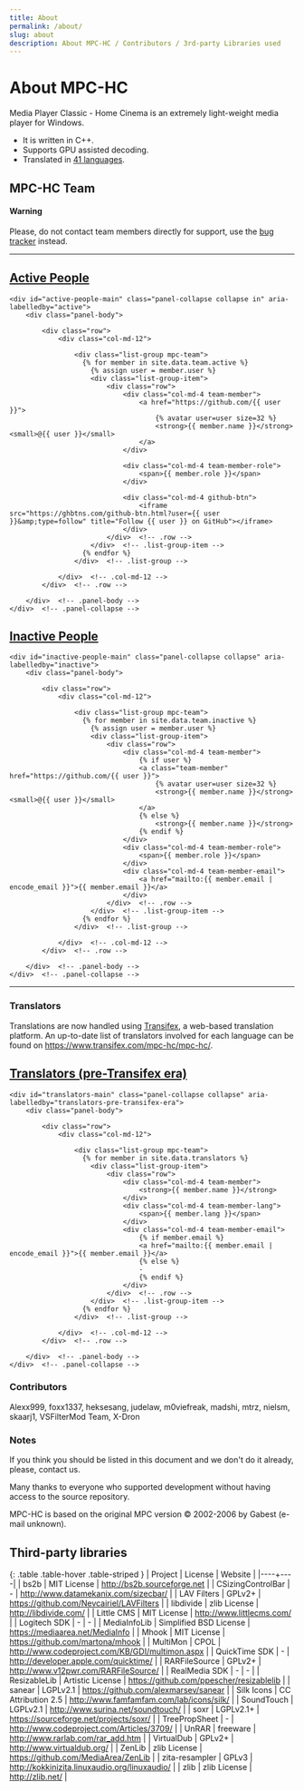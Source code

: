 ```yaml
---
title: About
permalink: /about/
slug: about
description: About MPC-HC / Contributors / 3rd-party Libraries used
---
```


# About MPC-HC

Media Player Classic - Home Cinema is an extremely light-weight media player for Windows.

* It is written in C++.
* Supports GPU assisted decoding.
* Translated in [41 languages](https://www.transifex.com/mpc-hc/mpc-hc/).


## MPC-HC Team

<div class="alert alert-warning" role="alert">
    <h4><span class="fa fa-exclamation-circle" aria-hidden="true"></span> Warning</h4>
    <p>
        Please, do not contact team members directly for support,
        use the <a href="https://trac.mpc-hc.org/wiki/How_to_Report_Issues" class="alert-link">bug tracker</a> instead.
   </p>
</div>


<hr/>

<div class="panel panel-success">
    <div class="panel-heading">
        <h2 class="panel-title" id="active">
            <a class="toggleLink" role="button" data-toggle="collapse" href="#active-people-main" aria-expanded="true" aria-controls="active-people-main">
                <span class="fa fa-users" aria-hidden="true"></span> Active People
            </a>
        </h2>
    </div>

    <div id="active-people-main" class="panel-collapse collapse in" aria-labelledby="active">
        <div class="panel-body">

            <div class="row">
                <div class="col-md-12">

                    <div class="list-group mpc-team">
                      {% for member in site.data.team.active %}
                        {% assign user = member.user %}
                        <div class="list-group-item">
                            <div class="row">
                                <div class="col-md-4 team-member">
                                    <a href="https://github.com/{{ user }}">
                                        {% avatar user=user size=32 %}
                                        <strong>{{ member.name }}</strong> <small>@{{ user }}</small>
                                    </a>
                                </div>

                                <div class="col-md-4 team-member-role">
                                    <span>{{ member.role }}</span>
                                </div>

                                <div class="col-md-4 github-btn">
                                    <iframe src="https://ghbtns.com/github-btn.html?user={{ user }}&amp;type=follow" title="Follow {{ user }} on GitHub"></iframe>
                                </div>
                            </div>  <!-- .row -->
                        </div>  <!-- .list-group-item -->
                      {% endfor %}
                    </div>  <!-- .list-group -->

                </div>  <!-- .col-md-12 -->
            </div>  <!-- .row -->

        </div>  <!-- .panel-body -->
    </div>  <!-- .panel-collapse -->
</div>



<div class="panel panel-default">
    <div class="panel-heading">
        <h2 class="panel-title" id="inactive">
            <a class="collapsed toggleLink" role="button" data-toggle="collapse" href="#inactive-people-main" aria-expanded="false" aria-controls="inactive-people-main">
                <span class="fa fa-user-times" aria-hidden="true"></span> Inactive People
            </a>
        </h2>
    </div>

    <div id="inactive-people-main" class="panel-collapse collapse" aria-labelledby="inactive">
        <div class="panel-body">

            <div class="row">
                <div class="col-md-12">

                    <div class="list-group mpc-team">
                      {% for member in site.data.team.inactive %}
                        {% assign user = member.user %}
                        <div class="list-group-item">
                            <div class="row">
                                <div class="col-md-4 team-member">
                                    {% if user %}
                                    <a class="team-member" href="https://github.com/{{ user }}">
                                        {% avatar user=user size=32 %}
                                        <strong>{{ member.name }}</strong> <small>@{{ user }}</small>
                                    </a>
                                    {% else %}
                                        <strong>{{ member.name }}</strong>
                                    {% endif %}
                                </div>
                                <div class="col-md-4 team-member-role">
                                    <span>{{ member.role }}</span>
                                </div>
                                <div class="col-md-4 team-member-email">
                                    <a href="mailto:{{ member.email | encode_email }}">{{ member.email }}</a>
                                </div>
                            </div>  <!-- .row -->
                        </div>  <!-- .list-group-item -->
                      {% endfor %}
                    </div>  <!-- .list-group -->

                </div>  <!-- .col-md-12 -->
            </div>  <!-- .row -->

        </div>  <!-- .panel-body -->
    </div>  <!-- .panel-collapse -->
</div>

<hr />

### Translators

Translations are now handled using [Transifex](https://www.transifex.com), a web-based translation platform.
An up-to-date list of translators involved for each language can be found on <https://www.transifex.com/mpc-hc/mpc-hc/>.


<div class="panel panel-default">
    <div class="panel-heading">
        <h2 class="panel-title" id="translators-pre-transifex-era">
            <a class="collapsed toggleLink" role="button" data-toggle="collapse" href="#translators-main" aria-expanded="false" aria-controls="translators-main">
                <span class="fa fa-user-times" aria-hidden="true"></span> Translators (pre-Transifex era)
            </a>
        </h2>
    </div>

    <div id="translators-main" class="panel-collapse collapse" aria-labelledby="translators-pre-transifex-era">
        <div class="panel-body">

            <div class="row">
                <div class="col-md-12">

                    <div class="list-group mpc-team">
                      {% for member in site.data.translators %}
                        <div class="list-group-item">
                            <div class="row">
                                <div class="col-md-4 team-member">
                                    <strong>{{ member.name }}</strong>
                                </div>
                                <div class="col-md-4 team-member-lang">
                                    <span>{{ member.lang }}</span>
                                </div>
                                <div class="col-md-4 team-member-email">
                                    {% if member.email %}
                                    <a href="mailto:{{ member.email | encode_email }}">{{ member.email }}</a>
                                    {% else %}
                                    -
                                    {% endif %}
                                </div>
                            </div>  <!-- .row -->
                        </div>  <!-- .list-group-item -->
                      {% endfor %}
                    </div>  <!-- .list-group -->

                </div>  <!-- .col-md-12 -->
            </div>  <!-- .row -->

        </div>  <!-- .panel-body -->
    </div>  <!-- .panel-collapse -->
</div>


### Contributors

Alexx999, foxx1337, heksesang, judelaw, m0viefreak, madshi, mtrz, nielsm, skaarj1, VSFilterMod Team, X-Dron


### Notes

If you think you should be listed in this document and we don't do it already, please, contact us.

Many thanks to everyone who supported development without having access to the source repository.

MPC-HC is based on the original MPC version © 2002-2006 by Gabest (e-mail unknown).


## Third-party libraries

<div markdown="1" class="table-responsive">

{: .table .table-hover .table-striped }
| Project | License | Website |
|----+----|
| bs2b | MIT License | <http://bs2b.sourceforge.net> |
| CSizingControlBar | - | <http://www.datamekanix.com/sizecbar/> |
| LAV Filters | GPLv2+ | <https://github.com/Nevcairiel/LAVFilters> |
| libdivide | zlib License | <http://libdivide.com/> |
| Little CMS | MIT License | <http://www.littlecms.com/> |
| Logitech SDK | - | - |
| MediaInfoLib | Simplified BSD License | <https://mediaarea.net/MediaInfo> |
| Mhook | MIT License | <https://github.com/martona/mhook> |
| MultiMon | CPOL | <http://www.codeproject.com/KB/GDI/multimon.aspx> |
| QuickTime SDK | - | <http://developer.apple.com/quicktime/> |
| RARFileSource | GPLv2+ | <http://www.v12pwr.com/RARFileSource/> |
| RealMedia SDK | - | - |
| ResizableLib | Artistic License | <https://github.com/ppescher/resizablelib> |
| sanear | LGPLv2.1 | <https://github.com/alexmarsev/sanear> |
| Silk Icons | CC Attribution 2.5 | <http://www.famfamfam.com/lab/icons/silk/> |
| SoundTouch | LGPLv2.1 | <http://www.surina.net/soundtouch/> |
| soxr | LGPLv2.1+ | <https://sourceforge.net/projects/soxr/> |
| TreePropSheet | - | <http://www.codeproject.com/Articles/3709/> |
| UnRAR | freeware | <http://www.rarlab.com/rar_add.htm> |
| VirtualDub | GPLv2+ | <http://www.virtualdub.org/> |
| ZenLib | zlib License | <https://github.com/MediaArea/ZenLib> |
| zita-resampler | GPLv3 | <http://kokkinizita.linuxaudio.org/linuxaudio/> |
| zlib | zlib License | <http://zlib.net/> |

</div>
